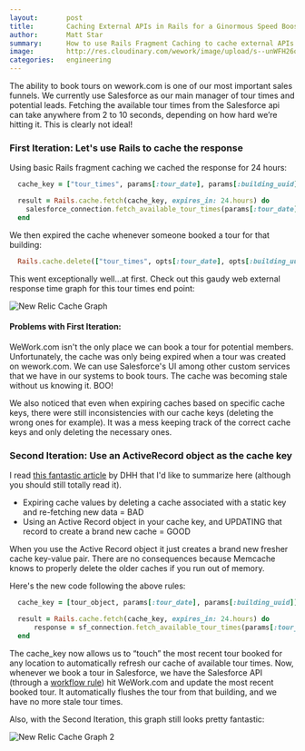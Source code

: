 ```yaml
---
layout:       post
title:        Caching External APIs in Rails for a Ginormous Speed Boost
author:       Matt Star
summary:      How to use Rails Fragment Caching to cache external APIs.
image:        http://res.cloudinary.com/wework/image/upload/s--unWFH26o--/c_fill,fl_progressive,g_north,h_1000,q_jpegmini,w_1600/v1430251626/engineering/caching-external-apis.jpg
categories:   engineering
---
```


The ability to book tours on wework.com is one of our most important sales funnels. We currently use Salesforce as our main manager of tour times and potential leads. Fetching the available tour times from the Salesforce api can take anywhere from 2 to 10 seconds, depending on how hard we’re hitting it. This is clearly not ideal!


### First Iteration: Let's use Rails to cache the response

Using basic Rails fragment caching we cached the response for 24 hours:

```ruby
  cache_key = ["tour_times", params[:tour_date], params[:building_uuid]]

  result = Rails.cache.fetch(cache_key, expires_in: 24.hours) do
    salesforce_connection.fetch_available_tour_times(params[:tour_date], params[:building_uuid])
  end
```

We then expired the cache whenever someone booked a tour for that building:

```ruby
  Rails.cache.delete(["tour_times", opts[:tour_date], opts[:building_uuid]])
```

This went exceptionally well...at first. Check out this gaudy web external response time graph for this tour times end point:

![New Relic Cache Graph](http://res.cloudinary.com/wework/image/upload/c_scale,fl_progressive,w_1000/v1430252408/engineering/caching-external-apis-graph.jpg)

#### Problems with First Iteration:

WeWork.com isn't the only place we can book a tour for potential members. Unfortunately, the cache was only being expired when a tour was created on wework.com. We can use Salesforce's UI among other custom services that we have in our systems to book tours. The cache was becoming stale without us knowing it. BOO!

We also noticed that even when expiring caches based on specific cache keys, there were still inconsistencies with our cache keys (deleting the wrong ones for example). It was a mess keeping track of the correct cache keys and only deleting the necessary ones.

### Second Iteration: Use an ActiveRecord object as the cache key

I read [this fantastic article](https://signalvnoise.com/posts/3113-how-key-based-cache-expiration-works) by DHH that I'd like to summarize here (although you should still totally read it).

 * Expiring cache values by deleting a cache associated with a static key and re-fetching new data = BAD
 * Using an Active Record object in your cache key, and UPDATING that record to create a brand new cache = GOOD

When you use the Active Record object it just creates a brand new fresher cache key-value pair. There are no consequences because Memcache knows to properly delete the older caches if you run out of memory.

Here's the new code following the above rules:

```ruby
  cache_key = [tour_object, params[:tour_date], params[:building_uuid]]

  result = Rails.cache.fetch(cache_key, expires_in: 24.hours) do
      response = sf_connection.fetch_available_tour_times(params[:tour_date], params[:uuid])
  end
```

The cache_key now allows us to “touch” the most recent tour booked for any location to automatically refresh our cache of available tour times. Now, whenever we book a tour in Salesforce, we have the Salesforce API (through a [workflow rule](https://help.salesforce.com/HTViewHelpDoc?id=creating_workflow_rules.htm)) hit WeWork.com and update the most recent booked tour. It automatically flushes the tour from that building, and we have no more stale tour times.

Also, with the Second Iteration, this graph still looks pretty fantastic:

![New Relic Cache Graph 2](http://res.cloudinary.com/wework/image/upload/s--zhKANG-E--/c_scale,fl_progressive,q_jpegmini,w_1000/v1430253123/engineering/caching-external-apis-graph2.jpg)




